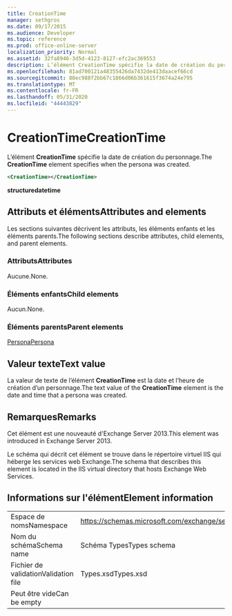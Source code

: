 ```yaml
---
title: CreationTime
manager: sethgros
ms.date: 09/17/2015
ms.audience: Developer
ms.topic: reference
ms.prod: office-online-server
localization_priority: Normal
ms.assetid: 32fa8946-3d5d-4123-8127-efc2ac369553
description: L’élément CreationTime spécifie la date de création du personnage.
ms.openlocfilehash: 81ad700121a48355426da7432de413daacef66cd
ms.sourcegitcommit: 88ec988f2bb67c1866d06b361615f3674a24e795
ms.translationtype: MT
ms.contentlocale: fr-FR
ms.lasthandoff: 05/31/2020
ms.locfileid: "44443829"
---
```

# <a name="creationtime"></a><span data-ttu-id="e945d-103">CreationTime</span><span class="sxs-lookup"><span data-stu-id="e945d-103">CreationTime</span></span>

<span data-ttu-id="e945d-104">L’élément **CreationTime** spécifie la date de création du personnage.</span><span class="sxs-lookup"><span data-stu-id="e945d-104">The **CreationTime** element specifies when the persona was created.</span></span> 
  
```XML
<CreationTime></CreationTime>
```

 <span data-ttu-id="e945d-105">**structure**</span><span class="sxs-lookup"><span data-stu-id="e945d-105">**datetime**</span></span>
## <a name="attributes-and-elements"></a><span data-ttu-id="e945d-106">Attributs et éléments</span><span class="sxs-lookup"><span data-stu-id="e945d-106">Attributes and elements</span></span>

<span data-ttu-id="e945d-107">Les sections suivantes décrivent les attributs, les éléments enfants et les éléments parents.</span><span class="sxs-lookup"><span data-stu-id="e945d-107">The following sections describe attributes, child elements, and parent elements.</span></span>
  
### <a name="attributes"></a><span data-ttu-id="e945d-108">Attributs</span><span class="sxs-lookup"><span data-stu-id="e945d-108">Attributes</span></span>

<span data-ttu-id="e945d-109">Aucune.</span><span class="sxs-lookup"><span data-stu-id="e945d-109">None.</span></span>
  
### <a name="child-elements"></a><span data-ttu-id="e945d-110">Éléments enfants</span><span class="sxs-lookup"><span data-stu-id="e945d-110">Child elements</span></span>

<span data-ttu-id="e945d-111">Aucun.</span><span class="sxs-lookup"><span data-stu-id="e945d-111">None.</span></span>
  
### <a name="parent-elements"></a><span data-ttu-id="e945d-112">Éléments parents</span><span class="sxs-lookup"><span data-stu-id="e945d-112">Parent elements</span></span>

[<span data-ttu-id="e945d-113">Persona</span><span class="sxs-lookup"><span data-stu-id="e945d-113">Persona</span></span>](persona.md)
  
## <a name="text-value"></a><span data-ttu-id="e945d-114">Valeur texte</span><span class="sxs-lookup"><span data-stu-id="e945d-114">Text value</span></span>

<span data-ttu-id="e945d-115">La valeur de texte de l’élément **CreationTime** est la date et l’heure de création d’un personnage.</span><span class="sxs-lookup"><span data-stu-id="e945d-115">The text value of the **CreationTime** element is the date and time that a persona was created.</span></span> 
  
## <a name="remarks"></a><span data-ttu-id="e945d-116">Remarques</span><span class="sxs-lookup"><span data-stu-id="e945d-116">Remarks</span></span>

<span data-ttu-id="e945d-117">Cet élément est une nouveauté d'Exchange Server 2013.</span><span class="sxs-lookup"><span data-stu-id="e945d-117">This element was introduced in Exchange Server 2013.</span></span>
  
<span data-ttu-id="e945d-118">Le schéma qui décrit cet élément se trouve dans le répertoire virtuel IIS qui héberge les services web Exchange.</span><span class="sxs-lookup"><span data-stu-id="e945d-118">The schema that describes this element is located in the IIS virtual directory that hosts Exchange Web Services.</span></span>
  
## <a name="element-information"></a><span data-ttu-id="e945d-119">Informations sur l'élément</span><span class="sxs-lookup"><span data-stu-id="e945d-119">Element information</span></span>

|||
|:-----|:-----|
|<span data-ttu-id="e945d-120">Espace de noms</span><span class="sxs-lookup"><span data-stu-id="e945d-120">Namespace</span></span>  <br/> |https://schemas.microsoft.com/exchange/services/2006/types  <br/> |
|<span data-ttu-id="e945d-121">Nom du schéma</span><span class="sxs-lookup"><span data-stu-id="e945d-121">Schema name</span></span>  <br/> |<span data-ttu-id="e945d-122">Schéma Types</span><span class="sxs-lookup"><span data-stu-id="e945d-122">Types schema</span></span>  <br/> |
|<span data-ttu-id="e945d-123">Fichier de validation</span><span class="sxs-lookup"><span data-stu-id="e945d-123">Validation file</span></span>  <br/> |<span data-ttu-id="e945d-124">Types.xsd</span><span class="sxs-lookup"><span data-stu-id="e945d-124">Types.xsd</span></span>  <br/> |
|<span data-ttu-id="e945d-125">Peut être vide</span><span class="sxs-lookup"><span data-stu-id="e945d-125">Can be empty</span></span>  <br/> ||
   

